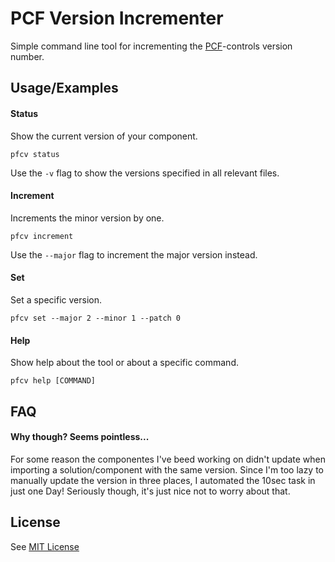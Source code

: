 
# PCF Version Incrementer

Simple command line tool for incrementing the [PCF](https://learn.microsoft.com/en-us/power-apps/developer/component-framework/overview)-controls version number.




## Usage/Examples

#### Status
Show the current version of your component.
```
pfcv status
```

Use the `-v` flag to show the versions specified in all relevant files.

#### Increment
Increments the minor version by one.
```
pfcv increment
```
Use the `--major` flag to increment the major version instead.


#### Set
Set a specific version.
```
pfcv set --major 2 --minor 1 --patch 0
```

#### Help
Show help about the tool or about a specific command.
```
pfcv help [COMMAND]
```


## FAQ

#### Why though? Seems pointless...

For some reason the componentes I've beed working on didn't update when importing a solution/component with the same version. Since I'm too lazy to manually update the version in three places, I automated the 10sec task in just one Day! Seriously though, it's just nice not to worry about that.



## License

See [MIT License](LICENSE.md)

